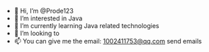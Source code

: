 - 👋 Hi, I’m @Prode123
- 👀 I’m interested in Java
- 🌱 I’m currently learning Java related technologies
- 💞️ I’m looking to 
- 📫 You can give me the email: 1002411753@qq.com send emails

<!---
Prode123/Prode123 is a ✨ special ✨ repository because its `README.md` (this file) appears on your GitHub profile.
You can click the Preview link to take a look at your changes.
--->
